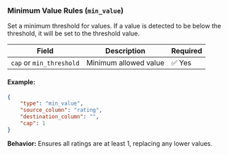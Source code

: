 ### Minimum Value Rules (`min_value`)

Set a minimum threshold for values. If a value is detected to be below the threshold, it will be set to the threshold value.

| Field | Description | Required |
|--------|------------|----------|
| `cap` or `min_threshold` | Minimum allowed value | ✅ Yes |

#### Example:
```json
{
    "type": "min_value",
    "source_column": "rating",
    "destination_column": "",
    "cap": 1
}
```
**Behavior:** Ensures all ratings are at least 1, replacing any lower values.